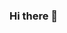 ### Hi there 👋

<!--
**ARSHIN-SAYYAD/ARSHIN-SAYYAD** is a ✨ _special_ ✨ repository because its `README.md` (this file) appears on your GitHub profile.

Here are some ideas to get you started:

- 🌱 I’m currently learning Web-development, Python and C++.
- 💬 Ask me about Astronomy, Science and Biology.
- 📫 How to reach me: sayyadarshin07@gmail.com
- LinkedIn -> Arshin-Sayyad
-->
